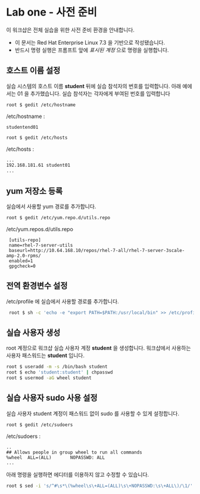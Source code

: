 Lab one - 사전 준비 
===

이 워크샵은 전체 실습을 위한 사전 준비 환경을 안내합니다. 

* 이 문서는 Red Hat Enterprise Linux 7.3 을 기반으로 작성됐습니다.
* 반드시 명령 실행은 프롬프트 앞에 *표시된 계정* 으로 명령을 실행합니다.  

## 호스트 이름 설정

실습 시스템의 호스트 이름 **student** 뒤에 실습 참석자의 번호를 입력합니다. 
아래 예에서는 01 을 추가했습니다. 실습 참석자는 각자에게 부여된 번호를 입력합니다

```bash
root $ gedit /etc/hostname
```
/etc/hostname : 
```
studentend01
```

```bash
root $ gedit /etc/hosts
```
/etc/hosts : 
```bash
...
192.168.181.61 student01
...
```

## yum 저장소 등록

실습에서 사용할 yum 경로를 추가합니다. 

```bash
root $ gedit /etc/yum.repo.d/utils.repo
```
/etc/yum.repos.d/utils.repo

```
 [utils-repo]
 name=rhel-7-server-utils
 baseurl=http://10.64.168.10/repos/rhel-7-all/rhel-7-server-3scale-amp-2.0-rpms/
 enabled=1
 gpgcheck=0
```


## 전역 환경변수 설정

/etc/profile 에 실습에서 사용할 경로를 추가합니다.

```bash
 root $ sh -c 'echo -e "export PATH=$PATH:/usr/local/bin" >> /etc/profile' 
```

## 실습 사용자 생성

root 계정으로 워크샵 실습 사용자 계정 **student** 을 생성합니다. 
워크샵에서 사용하는 사용자 패스워드는 **student** 입니다.

```bash
root $ useradd -m -s /bin/bash student
root $ echo 'student:student' | chpasswd
root $ usermod -aG wheel student
``` 

## 실습 사용자 sudo 사용 설정
실습 사용자 student 계정이 패스워드 없이 sudo 를 사용할 수 있게 설정합니다.


```bash
root $ gedit /etc/sudoers
```

/etc/sudoers :

```
..
## Allows people in group wheel to run all commands
%wheel  ALL=(ALL)       NOPASSWD: ALL
...
```
아래 명령을 실행하면 에디터를 이용하지 않고 수정할 수 있습니다.
```bash 
root $ sed -i 's/^#\s*\(%wheel\s\+ALL=(ALL)\s\+NOPASSWD:\s\+ALL\)/\1/' /etc/sudoers
```


 